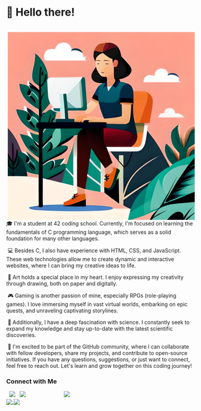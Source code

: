 # 👋 Hello there!
<br>
<img align="right" alt="GIF" src="https://raw.githubusercontent.com/Alaire1/Alaire1/main/cfb081a4-7882-40dd-8176-521924ffac53.jpeg" width="500"/>

&nbsp;🎓 I'm a student at 42 coding school. Currently, I'm focused on learning the fundamentals of C programming language, which serves as a solid foundation for many other languages.

&nbsp;💻 Besides C, I also have experience with HTML, CSS, and JavaScript. These web technologies allow me to create dynamic and interactive websites, where I can bring my creative ideas to life.

&nbsp;🎨 Art holds a special place in my heart. I enjoy expressing my creativity through drawing, both on paper and digitally.

&nbsp;🎮 Gaming is another passion of mine, especially RPGs (role-playing games). I love immersing myself in vast virtual worlds, embarking on epic quests, and unraveling captivating storylines.

&nbsp;🔬 Additionally, I have a deep fascination with science. I constantly seek to expand my knowledge and stay up-to-date with the latest scientific discoveries.

&nbsp;🌟 I'm excited to be part of the GitHub community, where I can collaborate with fellow developers, share my projects, and contribute to open-source initiatives. If you have any questions, suggestions, or just want to connect, feel free to reach out. Let's learn and grow together on this coding journey!

<h3> Connect with Me </h3>
<p align="left"> 
&nbsp; <a href="https://www.instagram.com/alaire.art/" target="_blank" rel="noopener noreferrer"><img src="https://img.icons8.com/plasticine/100/000000/instagram-new.png" width="50" /></a>  
&nbsp; <a href="mailto:anita.33672@gmail.com" target="_blank" rel="noopener noreferrer"><img src="https://img.icons8.com/plasticine/100/000000/gmail.png"  width="50" /></a>
  
<img src="https://github.com/Alaire1/Alaire1/blob/master/70804f7e25b11f29db904f2fa7b4cd9d.gif" width="350" align='right'>
<br>
<a href="https://github.com/Alaire1/Alaire1">
  <img align="center" src="https://github-readme-stats.vercel.app/api/top-langs/?username=Alaire1&show_icons=true&theme=radical&hide=Objective-C&langs_count=8" />
</a>
<a href="https://github.com/Alaire1/Alaire1">
  <img align="center" src="https://github-readme-stats.vercel.app/api?username=Alaire1&show_icons=true&repo=Alaire1&theme=radical" />
</a>
<br>
<br>






